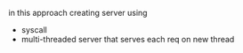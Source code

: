 
in this approach creating server using 
- syscall 
- multi-threaded server that serves each req on new thread